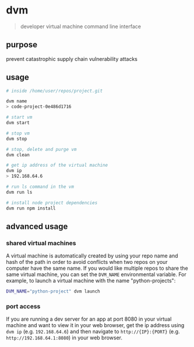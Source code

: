 # dvm
> developer virtual machine command line interface

## purpose
prevent catastrophic supply chain vulnerability attacks

## usage
```bash
# inside /home/user/repos/project.git

dvm name
> code-project-0e486d1716

# start vm
dvm start

# stop vm
dvm stop

# stop, delete and purge vm
dvm clean

# get ip address of the virtual machine
dvm ip
> 192.168.64.6

# run ls command in the vm
dvm run ls

# install node project dependencies
dvm run npm install
```

## advanced usage
### shared virtual machines
A virtual machine is automatically created by using your repo name and hash of the path in order to avoid conflicts when two repos on your computer have the same name.  If you would like multiple repos to share the same virtual machine, you can set the `DVM_NAME` environmental variable.  For example, to launch a virtual machine with the name "python-projects":
```bash
DVM_NAME="python-project" dvm launch
```
### port access
If you are running a dev server for an app at port 8080 in your virtual machine and want to view it in your web browser, get the ip address using ```dvm ip``` (e.g. `192.168.64.6`) and then navigate to `http://{IP}:{PORT}` (e.g. `http://192.168.64.1:8080`) in your web browser.
